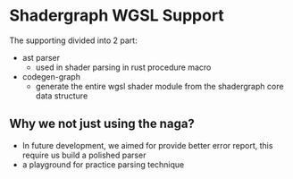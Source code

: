 # Shadergraph WGSL Support

The supporting divided into 2 part:

* ast parser
    * used in shader parsing in rust procedure macro
* codegen-graph
    * generate the entire wgsl shader module from the shadergraph core data structure

## Why we not just using the naga?

* In future development, we aimed for provide better error report, this require us build a polished parser
* a playground for practice parsing technique